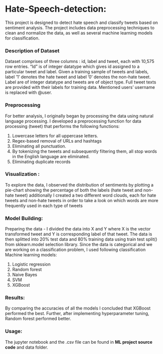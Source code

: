 # Hate-Speech-detection:
This project is designed to detect hate speech and classify tweets based on sentiment analysis. The project includes data preprocessing techniques to clean and normalize the data, as well as several machine learning models for classification.

### Description of Dataset
Dataset comprises of three columns : id, label and tweet, each with 10,575 row entries. “Id” is of integer datatype which gives id assigned to a particular tweet and label. Given a training sample of tweets and labels, label ’1’ denotes the hate tweet and label ’0’ denotes the non-hate tweet. Label are of integer datatype and tweets are of object type. Full tweet texts are provided with their labels for training data. Mentioned users’ username is replaced with @user.

### Preprocessing
For better analysis, I originally began by processing the data using natural language processing. I developed a preprocessing function for data processing (tweet) that performs the following functions:
  1. Lowercase letters for all uppercase letters.
  2. Regex-based removal of URLs and hashtags
  3. Eliminating all punctuation.
  4. By tokenizing the tweets and subsequently filtering them,
  all stop words in the English language are eliminated.
  5. Eliminating duplicate records
  
### Visualization :
To explore the data, I observed the distribution of sentiments by plotting a pie-chart showing the percentage of both the labels (hate tweet and non-hate  tweet) additionally I created a two different word clouds, each for hate tweets and non-hate tweets in order to take a look on which words are more frequently used in each type of tweets

### Model Building: 
Preparing the data - I divided the data into X and Y where X is the vector transformed tweet and Y is corresponding label of that tweet. The data is then splitted into 20% test data and 80% training data using train test split() from sklearn.model selection library.
Since the data is categorical and we are working on a classification problem, I used following classification Machine learning models:
  1. Logistic regression
  2. Random forest
  3. Naive Bayes
  4. SVM 
  5. XGBoost 
  
### Results:
By comparing the accuracies of all the models I concluded that XGBoost performed the best. Further, after implementing hyperparameter tuning, Random forest performed better.

### Usage:
The jupyter notebook and the .csv file can be found in **ML project source code** and data folder.

